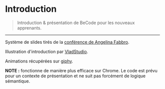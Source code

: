 # Introduction

> Introduction & présentation de BeCode pour les nouveaux apprenants.

* * *

Système de slides tirés de la [conférence de Angelina Fabbro](https://github.com/afabbro/jsconf2013/).

Illustration d'introduction par [VladStudio](https://vlad.studio/wallpaper/symbols_color3).

Animations récupérées sur [giphy](https://giphy.com/).

**NOTE :** fonctionne de manière plus efficace sur Chrome. Le code est prévu pour un contexte de présentation et ne suit pas forcément de logique sémantique.
